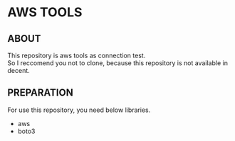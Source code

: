 # AWS TOOLS

## ABOUT
This repository is aws tools as connection test.  
So I reccomend you not to clone, because this repository is not available in decent.  

## PREPARATION
For use this repository, you need below libraries.
* aws
* boto3
